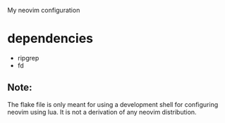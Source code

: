 My neovim configuration

# dependencies

 - ripgrep 
 - fd


## Note:
The flake file is only meant for using a development shell for configuring neovim using lua. It is not a derivation of any neovim distribution.
